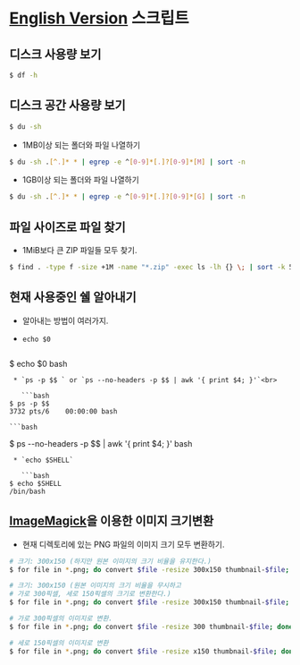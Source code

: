 [English Version](README.md "English Version")
스크립트
=======

## 디스크 사용량 보기
```bash
$ df -h 
```

## 디스크 공간 사용량 보기
```bash
$ du -sh 
```

* 1MB이상 되는 폴더와 파일 나열하기

```bash
$ du -sh .[^.]* * | egrep -e ^[0-9]*[.]?[0-9]*[M] | sort -n  
```

* 1GB이상 되는 폴더와 파일 나열하기

```bash
$ du -sh .[^.]* * | egrep -e ^[0-9]*[.]?[0-9]*[G] | sort -n  
```

## 파일 사이즈로 파일 찾기
* 1MiB보다 큰 ZIP 파일들 모두 찾기.

```bash
$ find . -type f -size +1M -name "*.zip" -exec ls -lh {} \; | sort -k 5 -n 
```

## 현재 사용중인 쉘 알아내기
* 알아내는 방법이 여러가지.
 * `echo $0`

    ```bash
$ echo $0 
bash
```
 * `ps -p $$ ` or `ps --no-headers -p $$ | awk '{ print $4; }'`<br>

   ```bash
$ ps -p $$ 
3732 pts/6    00:00:00 bash
```
    ```bash
$ ps --no-headers -p $$ | awk '{ print $4; }' 
bash
```
 * `echo $SHELL`

   ```bash
$ echo $SHELL 
/bin/bash
```

## [ImageMagick](http://www.imagemagick.org/ "ImageMagick")을 이용한 이미지 크기변환
* 현재 디렉토리에 있는 PNG 파일의 이미지 크기 모두 변환하기.

```bash
# 크기: 300x150 (하지만 원본 이미지의 크기 비율을 유지한다.)
$ for file in *.png; do convert $file -resize 300x150 thumbnail-$file; done 
```

```bash
# 크기: 300x150 (원본 이미지의 크기 비율을 무시하고
# 가로 300픽셀, 세로 150픽셀의 크기로 변환한다.)
$ for file in *.png; do convert $file -resize 300x150 thumbnail-$file; done 
```

```bash
# 가로 300픽셀의 이미지로 변환.
$ for file in *.png; do convert $file -resize 300 thumbnail-$file; done 
```

```bash
# 세로 150픽셀의 이미지로 변환
$ for file in *.png; do convert $file -resize x150 thumbnail-$file; done 
```

